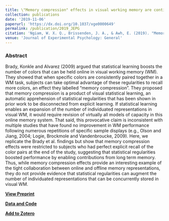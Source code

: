 ```yaml
---
title: \"Memory compression" effects in visual working memory are contingent on explicit long-term memory
collection: publications
date: '2019-11-06'
paperurl: 'https://dx.doi.org/10.1037/xge0000649'
permalink: /publication/2019_JEPG
citation: 'Ngiam, W. X. Q., Brissenden, J. A., & Awh, E. (2019). "Memory compression" effects in visual working memory are contingent on explicit long-term memory. Journal of Experimental Psychology: General, 148(8), 1373.'
venue: 'Journal of Experimental Psychology: General'
---
```

### Abstract
Brady, Konkle and Alvarez (2009) argued that statistical learning boosts the number of colors that can be held online in visual working memory (WM). They showed that when specific colors are consistently paired together in a WM task, subjects can take optimal advantage of these regularities to recall more colors, an effect they labelled “memory compression”. They proposed that memory compression is a product of visual statistical learning, an automatic apprehension of statistical regularities that has been shown in prior work to be disconnected from explicit learning. If statistical learning enables an expansion of the number of individuated representations in visual WM, it would require revision of virtually all models of capacity in this online memory system. That said, this provocative claim is inconsistent with multiple studies that have found no improvement in WM performance following numerous repetitions of specific sample displays (e.g., Olson and Jiang, 2004; Logie, Brockmole and Vandenbroucke, 2009). Here, we replicate the Brady et al. findings but show that memory compression effects were restricted to subjects who had perfect explicit recall of the color pairs at the end of the study, suggesting that statistical regularities boosted performance by enabling contributions from long term memory. Thus, while memory compression effects provide an interesting example of the tight collaboration between online and offline memory representations, they do not provide evidence that statistical regularities can augment the number of individuated representations that can be concurrently stored in visual WM.

**[View Preprint](https://awhvogellab.files.wordpress.com/2019/06/ngiam-brissenden-and-awh-2019-preprint.pdf)**

**[Data and Code](https://osf.io/9c4rj/)**

**[Add to Zotero](https://zotero.org/save?type=doi&q=10.1037/xge0000649)**
